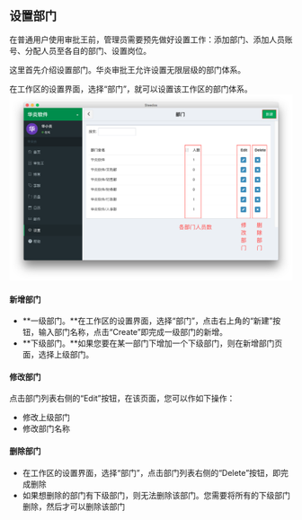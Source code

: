 ## 设置部门

在普通用户使用审批王前，管理员需要预先做好设置工作：添加部门、添加人员账号、分配人员至各自的部门、设置岗位。

这里首先介绍设置部门。华炎审批王允许设置无限层级的部门体系。

在工作区的设置界面，选择“部门”，就可以设置该工作区的部门体系。
![](images/8.png)
#### 新增部门

- **一级部门。**在工作区的设置界面，选择“部门”，点击右上角的“新建”按钮，输入部门名称，点击“Create”即完成一级部门的新增。
- **下级部门。**如果您要在某一部门下增加一个下级部门，则在新增部门页面，选择上级部门。

#### 修改部门

点击部门列表右侧的“Edit”按钮，在该页面，您可以作如下操作：

- 修改上级部门
- 修改部门名称

#### 删除部门

- 在工作区的设置界面，选择“部门”，点击部门列表右侧的“Delete”按钮，即完成删除
- 如果想删除的部门有下级部门，则无法删除该部门。您需要将所有的下级部门删除，然后才可以删除该部门

